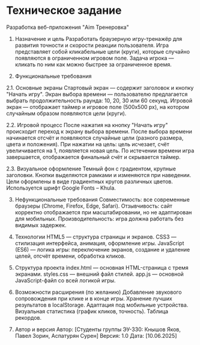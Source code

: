 # Техническое задание


Разработка веб-приложения "Aim Тренеровка"

1. Назначение и цель
Разработать браузерную игру-тренажёр для развития точности и скорости реакции пользователя. Игра представляет собой кликабельные цели (круги), которые случайно появляются в ограниченном игровом поле. Задача игрока — кликать по ним как можно быстрее за ограниченное время.

2. Функциональные требования

  2.1. Основные экраны
  Стартовый экран — содержит заголовок и кнопку "Начать игру".
  Экран выбора времени — пользователю предлагается выбрать продолжительность раунда: 10, 20, 30 или 60 секунд.
  Игровой экран — отображает таймер и игровое поле (500x500 px), на котором случайным образом появляются цели (круги).

  2.2. Игровой процесс
  После нажатия на кнопку "Начать игру" происходит переход к экрану выбора времени.
  После выбора времени начинается отсчёт и появляются случайные цели (разного размера, цвета и положения).
  При нажатии на цель:
  цель исчезает,
  счёт увеличивается на 1,
  появляется новая цель.
  По истечении времени игра завершается, отображается финальный счёт и скрывается таймер.

  2.3. Визуальное оформление
  Темный фон с градиентом, крупные заголовки.
  Кнопки выделяются рамками и изменяются при наведении.
  Цели оформлены в виде градиентных кругов различных цветов.
  Используется шрифт Google Fonts – Khula.

3. Нефункциональные требования
Совместимость: все современные браузеры (Chrome, Firefox, Edge, Safari).
Отзывчивость: сайт корректно отображается при масштабировании, но не адаптирован для мобильных.
Производительность: игра должна работать без видимых задержек.

4. Технологии
HTML5 — структура страницы и экранов.
CSS3 — стилизация интерфейса, анимация, оформление игры.
JavaScript (ES6) — логика игры: переключение экранов, создание и удаление целей, отсчёт времени, обработка кликов.

5. Структура проекта
index.html — основная HTML-страница с тремя экранами.
styles.css — внешний файл стилей.
app.js — основной JavaScript-файл со всей логикой игры.

6. Возможности расширения (по желанию)
Добавление звукового сопровождения при клике и в конце игры.
Хранение лучших результатов в localStorage.
Адаптация под мобильные устройства.
Визуальная статистика (график кликов, точность).
Таблица рекордов.

7. Автор и версия
Автор: [Студенты группы ЭУ-330: Кнышов Яков, Павел Зорин, Аспатурян Сурен]
Версия: 1.0
Дата: [10.06.2025]

